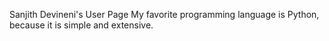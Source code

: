 Sanjith Devineni's User Page
My favorite programming language is Python, because it is simple and extensive.
